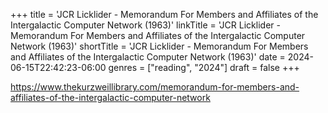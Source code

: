 +++
title = 'JCR Licklider - Memorandum For Members and Affiliates of the Intergalactic Computer Network (1963)'
linkTitle = 'JCR Licklider - Memorandum For Members and Affiliates of the Intergalactic Computer Network (1963)'
shortTitle = 'JCR Licklider - Memorandum For Members and Affiliates of the Intergalactic Computer Network (1963)'
date = 2024-06-15T22:42:23-06:00
genres = ["reading", "2024"]
draft = false
+++

https://www.thekurzweillibrary.com/memorandum-for-members-and-affiliates-of-the-intergalactic-computer-network
